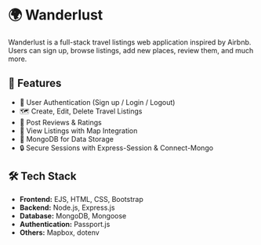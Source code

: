 # 🌍 Wanderlust

Wanderlust is a full-stack travel listings web application inspired by Airbnb. Users can sign up, browse listings, add new places, review them, and much more.

## 🚀 Features

- 📝 User Authentication (Sign up / Login / Logout)
- 🗺️ Create, Edit, Delete Travel Listings
- 🧾 Post Reviews & Ratings
- 📍 View Listings with Map Integration
- 💾 MongoDB for Data Storage
- 🔒 Secure Sessions with Express-Session & Connect-Mongo

## 🛠️ Tech Stack

- **Frontend:** EJS, HTML, CSS, Bootstrap
- **Backend:** Node.js, Express.js
- **Database:** MongoDB, Mongoose
- **Authentication:** Passport.js
- **Others:**  Mapbox, dotenv


